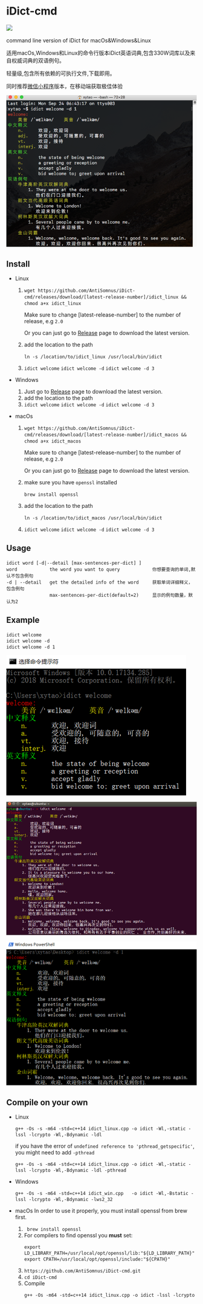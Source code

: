 # iDict-cmd
<img src="https://img.shields.io/github/release/AntiSomnus/iDict-cmd.svg"/>

command line version of iDict for macOs&Windows&Linux

适用macOs,Windows和Linux的命令行版本iDict英语词典,包含330W词库以及来自权威词典的双语例句。

轻量级,包含所有依赖的可执行文件,下载即用。

同时推荐[微信小程序](https://github.com/AntiSomnus/iDict-weapp)版本，在移动端获取极佳体验

![macos_detail](/pics/macos_detail.png "macos_detail")

## Install

- Linux

    1. `wget https://github.com/AntiSomnus/iDict-cmd/releases/download/[latest-release-number]/idict_linux && chmod a+x idict_linux`

        Make sure to change [latest-release-number] to the number of release, e.g `2.0`

        Or you can just go to [Release](https://github.com/AntiSomnus/iDict-cmd/releases/latest) page to download the latest version.

    2. add the location to the path

        `ln -s /location/to/idict_linux /usr/local/bin/idict`
    3. `idict welcome` `idict welcome -d` `idict welcome -d 3`

- Windows

    1. Just go to [Release](https://github.com/AntiSomnus/iDict-cmd/releases/latest) page to download the latest version.
    2. add the location to the path
    3. `idict welcome` `idict welcome -d` `idict welcome -d 3`

- macOs

    1. `wget https://github.com/AntiSomnus/iDict-cmd/releases/download/[latest-release-number]/idict_macos && chmod a+x idict_macos`

        Make sure to change [latest-release-number] to the number of release, e.g `2.0`

        Or you can just go to [Release](https://github.com/AntiSomnus/iDict-cmd/releases/latest) page to download the latest version.
    2. make sure you have `openssl` installed

        `brew install openssl`

    3. add the location to the path

        `ln -s /location/to/idict_macos /usr/local/bin/idict`
    4. `idict welcome` `idict welcome -d` `idict welcome -d 3`

## Usage
```
idict word [-d|--detail [max-sentences-per-dict] ]
word            the word you want to query            你想要查询的单词,默认不包含例句
-d | --detail   get the detailed info of the word     获取单词详细释义，包含例句
                max-sentences-per-dict(default=2)     显示的例句数量，默认为2
```
## Example
```
idict welcome
idict welcome -d
idict welcome -d 1
```
![windows_brief](/pics/windows_brief.png "windows_brief")

![linux_detail](/pics/linux_detail.png "linux_detail")

![windows_detail](/pics/windows_detail.png "windows_detail")

## Compile on your own
- Linux
    ```
    g++ -Os -s -m64 -std=c++14 idict_linux.cpp -o idict -Wl,-static -lssl -lcrypto -Wl,-Bdynamic -ldl
    ```
    if you have the error of `undefined reference to 'pthread_getspecific'`, you might need to add `-pthread`
    ```
    g++ -Os -s -m64 -std=c++14 idict_linux.cpp -o idict -Wl,-static -lssl -lcrypto -Wl,-Bdynamic -ldl -pthread
    ```
- Windows
    ```
	g++ -Os -s -m64 -std=c++14 idict_win.cpp   -o idict -Wl,-Bstatic -lssl -lcrypto -Wl,-Bdynamic -lws2_32
    ```
- macOs
    In order to use it properly, you must install openssl from brew first.


    1. ` brew install openssl`
    2. For compilers to find openssl you **must** set:
        ```
        export LD_LIBRARY_PATH=/usr/local/opt/openssl/lib:"${LD_LIBRARY_PATH}"
        export CPATH=/usr/local/opt/openssl/include:"${CPATH}"
        ```
    3. `https://github.com/AntiSomnus/iDict-cmd.git`
    4. `cd iDict-cmd`
    5. Compile
        ```
        g++ -Os -m64 -std=c++14 idict_linux.cpp -o idict -lssl -lcrypto
        ```
